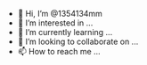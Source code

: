 - 👋 Hi, I’m @1354134mm
- 👀 I’m interested in ...
- 🌱 I’m currently learning ...
- 💞️ I’m looking to collaborate on ...
- 📫 How to reach me ...

<!---
1354134mm/1354134mm is a ✨ special ✨ repository because its `README.md` (this file) appears on your GitHub profile.
You can click the Preview link to take a look at your changes.
--->
